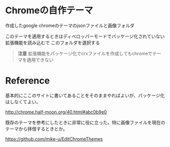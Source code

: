 # Chromeの自作テーマ
作成したgoogle chromeのテーマのjsonファイルと画像フォルダ

このテーマを適用するときはディベロッパーモードでパッケージ化されていない拡張機能を読み込むで
このフォルダを選択する

> __注意__ 
拡張機能をパッケージ化でcrxファイルを作成してもchromeでテーマを適用できない

# Reference
基本的にここのサイトに書いてあることをそのままやればよいが、パッケージ化はしなくてよい。

<http://chrome.half-moon.org/40.html#abc0b9e0>


既存のテーマを参考にしたときに非常に役に立った。特に画像ファイルを現在のテーマから拝借するときとか。

<https://github.com/mike-u/EditChromeThemes>
